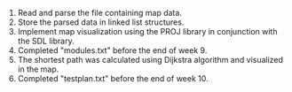 1. Read and parse the file containing map data.
2. Store the parsed data in linked list structures.
3. Implement map visualization using the PROJ library in conjunction with the SDL library.
4. Completed "modules.txt" before the end of week 9.
5. The shortest path was calculated using Dijkstra algorithm and visualized in the map.
6. Completed "testplan.txt" before the end of week 10.